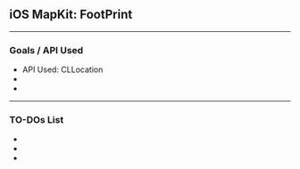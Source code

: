 ## iOS MapKit: FootPrint

---

### Goals / API Used 
- API Used: CLLocation
- 
- 

---

### TO-DOs List
- 
- 
- 
